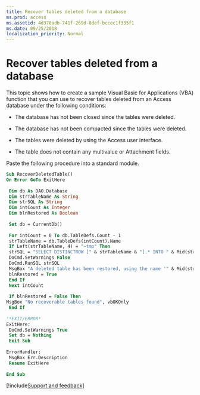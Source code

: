 ```yaml
---
title: Recover tables deleted from a database
ms.prod: access
ms.assetid: 4d370adb-741f-269d-8def-bccec1f335f1
ms.date: 09/25/2018
localization_priority: Normal
---
```



# Recover tables deleted from a database

This topic shows how to create a sample Visual Basic for Applications (VBA) function that you can use to recover tables deleted from an Access database under the following conditions: 

- The database has not been closed since the tables were deleted.
    
- The database has not been compacted since the tables were deleted.
    
- The tables were deleted by using the Access user interface.
    
- The table does not contain any multivalue or Attachment fields.
    

Paste the following procedure into a standard module. 

```vb
Sub RecoverDeletedTable() 
On Error GoTo ExitHere 
 
 Dim db As DAO.Database 
 Dim strTableName As String 
 Dim strSQL As String 
 Dim intCount As Integer 
 Dim blnRestored As Boolean 
 
 Set db = CurrentDb() 
 
 For intCount = 0 To db.TableDefs.Count - 1 
 strTableName = db.TableDefs(intCount).Name 
 If Left(strTableName, 4) = "~tmp" Then 
 strSQL = "SELECT DISTINCTROW [" & strTableName & "].* INTO " & Mid(strTableName, 5) & " FROM [" & strTableName & "];" 
 DoCmd.SetWarnings False 
 DoCmd.RunSQL strSQL 
 MsgBox "A deleted table has been restored, using the name '" & Mid(strTableName, 5) & "'", vbOKOnly, "Restored" 
 blnRestored = True 
 End If 
 Next intCount 
 
 If blnRestored = False Then 
MsgBox "No recoverable tables found", vbOKOnly 
 End If 
 
'*EXIT/ERROR* 
ExitHere: 
 DoCmd.SetWarnings True 
 Set db = Nothing 
 Exit Sub 
 
ErrorHandler: 
 MsgBox Err.Description 
 Resume ExitHere 
 
End Sub
```

[!include[Support and feedback](~/includes/feedback-boilerplate.md)]